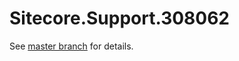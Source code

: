 # Sitecore.Support.308062

See [master branch](https://github.com/sitecoresupport/Sitecore.Support.308062) for details.